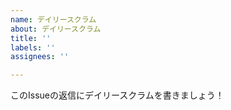 ```yaml
---
name: デイリースクラム
about: デイリースクラム
title: ''
labels: ''
assignees: ''

---
```


このIssueの返信にデイリースクラムを書きましょう！
